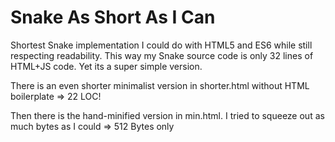 # Snake As Short As I Can

Shortest Snake implementation I could do with HTML5 and ES6 while still respecting readability.
This way my Snake source code is only 32 lines of HTML+JS code. Yet its a super simple version.

There is an even shorter minimalist version in shorter.html without HTML boilerplate => 22 LOC!

Then there is the hand-minified version in min.html. I tried to squeeze out as much bytes as I could => 512 Bytes only
